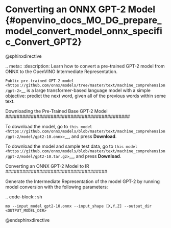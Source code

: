 # Converting an ONNX GPT-2 Model {#openvino_docs_MO_DG_prepare_model_convert_model_onnx_specific_Convert_GPT2}

@sphinxdirective

.. meta::
   :description: Learn how to convert a pre-trained GPT-2 
                 model from ONNX to the OpenVINO Intermediate Representation.


`Public pre-trained GPT-2 model <https://github.com/onnx/models/tree/master/text/machine_comprehension/gpt-2>`__ is a large
transformer-based language model with a simple objective: predict the next word, given all of the previous words within some text.

Downloading the Pre-Trained Base GPT-2 Model
############################################

To download the model, go to `this model <https://github.com/onnx/models/blob/master/text/machine_comprehension/gpt-2/model/gpt2-10.onnx>`__, and press **Download**.

To download the model and sample test data, go to `this model <https://github.com/onnx/models/blob/master/text/machine_comprehension/gpt-2/model/gpt2-10.tar.gz>`__, and press **Download**.

Converting an ONNX GPT-2 Model to IR
####################################

Generate the Intermediate Representation of the model GPT-2 by running model conversion with the following parameters:

.. code-block:: sh

    mo --input_model gpt2-10.onnx --input_shape [X,Y,Z] --output_dir <OUTPUT_MODEL_DIR>


@endsphinxdirective
